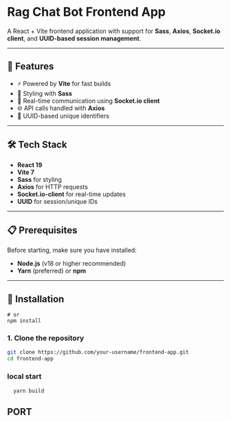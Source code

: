 # Rag Chat Bot  Frontend App

A React + Vite frontend application with support for **Sass**, **Axios**, **Socket.io client**, and **UUID-based session management**.  

---

## 🚀 Features
- ⚡ Powered by **Vite** for fast builds  
- 🎨 Styling with **Sass**  
- 🔌 Real-time communication using **Socket.io client**  
- 🌐 API calls handled with **Axios**  
- 🔑 UUID-based unique identifiers  

---

## 🛠️ Tech Stack
- **React 19**  
- **Vite 7**  
- **Sass** for styling  
- **Axios** for HTTP requests  
- **Socket.io-client** for real-time updates  
- **UUID** for session/unique IDs  

---

## 📋 Prerequisites
Before starting, make sure you have installed:
- **Node.js** (v18 or higher recommended)  
- **Yarn** (preferred) or **npm**  

---

## 🔧 Installation
``` yarn install
# or
npm install
```

### 1. Clone the repository
```bash
git clone https://github.com/your-username/frontend-app.git
cd frontend-app
```

### local start 
``` yarn dev
  yarn build
```
## PORT
``` 3000
```




